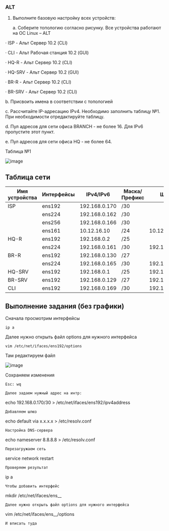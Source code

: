 ### ALT
1. Выполните базовую настройку всех устройств:

	a. Соберите топологию согласно рисунку. Все устройства работают на OC Linux – ALT

· ISP - Альт Сервер 10.2 (CLI)

· CLI - Альт Рабочая станция 10.2 (GUI)

· HQ-R - Альт Сервер 10.2 (CLI)

· HQ-SRV - Альт Сервер 10.2 (GUI)

· BR-R - Альт Сервер 10.2 (CLI)

· BR-SRV - Альт Сервер 10.2 (CLI)

b. Присвоить имена в соответствии с топологией

c. Рассчитайте IP-адресацию IPv4. Необходимо заполнить таблицу №1. При необходимости отредактируйте таблицу.

d. Пул адресов для сети офиса BRANCH - не более 16. Для IPv6 пропустите этот пункт.

e. Пул адресов для сети офиса HQ - не более 64.

Таблица №1


![image](https://github.com/Julia666666666666666666/ALT/assets/148867585/0d007e45-b890-4145-bb39-ab9170d6b64d)

## Таблица сети 

|Имя устройства| Интерфейсы| 	IPv4/IPv6| Маска/Префикс| 	Шлюз  |
|--------------|-----------|-------------|--------------|-------------|
|ISP 	       |ens192     |192.168.0.170| 	/30 	|             |
|              |ens224     |192.168.0.162| 	/30     |             |	
|              |ens256 	   |192.168.0.166| 	/30 	|             |
|              |ens161     |10.12.16.10  |	/24     |10.12.16.254 |
|HQ-R          |ens192     |192.168.0.2  |	/25 	|             |
|              |ens224     |192.168.0.161| 	/30 	|192.168.0.162|
|BR-R          |ens192 	   |192.168.0.130| 	/27 	|             |
|              |ens224     |192.168.0.165| 	/30 	|192.168.0.166|
|HQ-SRV        |ens192 	   |192.168.0.1  |	/25 	|192.168.0.2  |
|BR-SRV        |ens192     |192.168.0.129| 	/27 	|192.168.0.130|
|CLI           |ens192     |192.168.0.169| 	/30 	|192.168.0.170|


## Выполнение задания (без графики)

Сначала просмотрим интерфейсы
```
ip a
```
Далее нужно открыть файл options для нужного интерфейса
```
vim /etc/net/ifaces/ens192/options
```
Там редактируем файл

![image](https://github.com/Julia666666666666666666/ALT/assets/148867585/ebdd6aef-1812-4501-8c5b-3a020a8ebb28)

Сохраняем изменения
```
Esc: wq

Далее задаем нужный адрес на интр:
```
echo 192.168.0.170/30 > /etc/net/ifaces/ens192/ipv4address
```
Добавляем шлюз
```
echo default via x.x.x.x > /etc/resolv.conf
```
Настройка DNS-сервера
```
echo nameserver 8.8.8.8 > /etc/resolv.conf
```
Перезагружаем сеть
```
service network restart
```
Проверяем результат
```
ip a
```
Чтобы добавить интерфейс
```
mkdir /etc/net/ifaces/ens__
```
Далее нужно открыть файл options для нужного интерфейса
```
vim /etc/net/ifaces/ens__/options
```
И вписать туда








